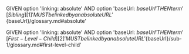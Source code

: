 GIVEN option 'linking: absolute'
AND option 'baseUrl: ${baseUrl}'
THEN term '[Sibling][1]' MUST be linked by an absolute URL '${baseUrl}/glossary.md#absolute'

GIVEN option 'linking: absolute'
AND option 'baseUrl: ${baseUrl}'
THEN term '[First-Level-Child][2]' MUST be linked by an absolute URL '${baseUrl}/sub-1/glossary.md#first-level-child'

[1]: http://localhost/glossary.md#sibling

[2]: http://localhost/sub-1/glossary.md#first-level-child
